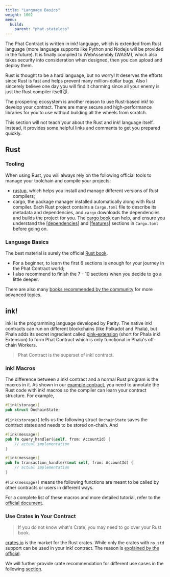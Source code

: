 ```yaml
---
title: "Language Basics"
weight: 1002
menu:
  build:
    parent: "phat-stateless"
---
```


The Phat Contract is written in ink! language, which is extended from Rust language (more language supports like Python and Nodejs will be provided in the future). It is finally compiled to WebAssembly (WASM), which also takes security into consideration when designed, then you can upload and deploy them.

Rust is thought to be a hard language, but no worry! It deserves the efforts since Rust is fast and helps prevent many million-dollar bugs. Also I sincerely believe one day you will find it charming since all your enemy is just the Rust compiler itself😼.

The prospering ecosystem is another reason to use Rust-based ink! to develop your contract. There are many secure and high-performance libraries for you to use without building all the wheels from scratch.

This section will not teach your about the Rust and ink! language itself. Instead, it provides some helpful links and comments to get you prepared quickly.


## Rust

### Tooling

When using Rust, you will always rely on the following official tools to manage your toolchain and compile your projects:
- [rustup](https://rustup.rs/), which helps you install and manage different versions of Rust compilers;
- cargo, the package manager installed automatically along with Rust compiler. Each Rust project contains a `Cargo.toml` file to describe its metadata and dependencies, and `cargo` downloads the dependencies and builds the project for you. The [cargo book](https://doc.rust-lang.org/cargo/reference/index.html) can help, and ensure you understand the [[dependencies]](https://doc.rust-lang.org/cargo/reference/specifying-dependencies.html) and [[features]](https://doc.rust-lang.org/cargo/reference/features.html) sections in `Cargo.toml` before going on.

### Language Basics

The best material is surely the official [Rust book](https://doc.rust-lang.org/book/).
- For a beginner, to learn the first 6 sections is enough for your journey in the Phat Contract world;
- I also recommend to finish the 7 - 10 sections when you decide to go a little deeper.

There are also many [books recommended by the community](https://www.reddit.com/r/rust/comments/sjclfb/best_book_to_learn_rust/) for more advanced topics.


## ink!

ink! is the programming language developed by Parity. The native ink! contracts can run on different blockchains (like Polkadot and Phala), but Phala adds its secret ingredient called [pink-extension](https://github.com/Phala-Network/phala-blockchain/tree/master/crates/pink) (short for Phala ink! Extension) to form Phat Contract which is only functional in Phala's off-chain Workers.

> Phat Contract is the superset of ink! contract.

### ink! Macros

The difference between a ink! contract and a normal Rust program is the macros in it. As shown in our [example contract](/en-us/build/getting-started/create-contract/#create-and-compile-your-first-contract), you need to annotate the Rust code with ink! macros so the compiler can learn your contract structure. For example,

```rust
#[ink(storage)]
pub struct OnchainState;
```

`#[ink(storage)]` tells us the following struct `OnchainState` saves the contract states and needs to be stored on-chain. And

```rust
#[ink(message)]
pub fn query_handler(&self, from: AccountId) {
    // actual implementation
}

#[ink(message)]
pub fn transaction_handler(&mut self, from: AccountId) {
    // actual implementation
}
```

`#[ink(message)]` means the following functions are meant to be called by other contracts or users in different ways.

For a complete list of these macros and more detailed tutorial, refer to the [official document](https://ink.substrate.io/).

### Use Crates in Your Contract

> If you do not know what's Crate, you may need to go over your Rust book.

[crates.io](https://crates.io/) is the market for the Rust crates. While only the crates with `no_std` support can be used in your ink! contract. The reason is [explained by the official](https://ink.substrate.io/faq#why-is-rusts-standard-library-stdlib-not-available-in-ink).

We will further provide crate recommendation for different use cases in the following [section](/en-us/build/stateless/rust-crates).
